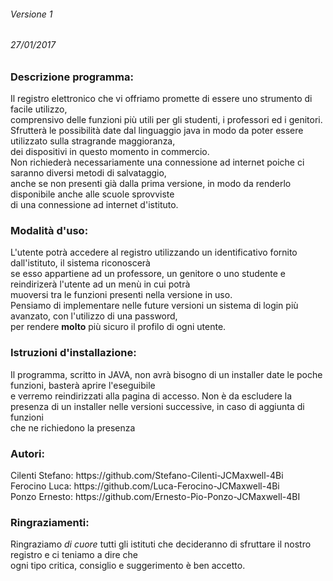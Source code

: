 <h6>Versione 1</h6>
<h6>27/01/2017</h6>
  <h3>Descrizione programma:</h3>
    <p>Il registro elettronico che vi offriamo promette di essere uno strumento di facile utilizzo,<br>
       comprensivo delle funzioni più utili per gli studenti, i professori ed i genitori.<br>
       Sfrutterà le possibilità date dal linguaggio java in modo da poter essere utilizzato sulla stragrande maggioranza,<br>
       dei dispositivi in questo momento in commercio.<br>
       Non richiederà necessariamente una connessione ad internet poiche ci saranno diversi metodi di salvataggio,<br>
       anche se non presenti già dalla prima versione, in modo da renderlo disponibile anche alle scuole sprovviste<br>
       di una connessione ad internet d'istituto.</p>
  <h3>Modalità d'uso:</h3> 
    <p>L'utente potrà accedere al registro utilizzando un identificativo fornito dall'istituto, il sistema riconoscerà<br>
       se esso appartiene ad un professore, un genitore o uno studente e reindirizerà l'utente ad un menù in cui potrà<br>
       muoversi tra le funzioni presenti nella versione in uso.<br>
       Pensiamo di implementare nelle future versioni un sistema di login più avanzato, con l'utilizzo di una password,<br>
       per rendere <b>molto</b> più sicuro il profilo di ogni utente.
  <h3>Istruzioni d'installazione:</h3>
    <p>Il programma, scritto in JAVA, non avrà bisogno di un installer date le poche funzioni, basterà aprire l'eseguibile<br>
       e verremo reindirizzati alla pagina di accesso.
       Non è da escludere la presenza di un installer nelle versioni successive, in caso di aggiunta di funzioni<br>
       che ne richiedono la presenza</p>
  <h3>Autori:</h3>
    <p>Cilenti Stefano: https://github.com/Stefano-Cilenti-JCMaxwell-4Bi<br>
       Ferocino Luca: https://github.com/Luca-Ferocino-JCMaxwell-4Bi<br>
       Ponzo Ernesto: https://github.com/Ernesto-Pio-Ponzo-JCMaxwell-4BI</p>
  <h3>Ringraziamenti:</h3>
    <p>Ringraziamo <i>di cuore</i> tutti gli istituti che decideranno di sfruttare il nostro registro e ci teniamo a dire che<br>
       ogni tipo critica, consiglio e suggerimento è ben accetto.</p>
  

